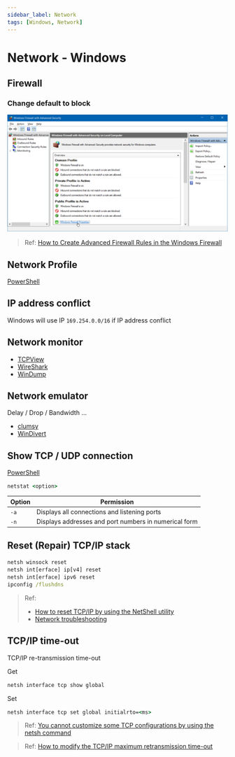 ```yaml
---
sidebar_label: Network
tags: [Windows, Network]
---
```


# Network - Windows

## Firewall

### Change default to block

![Windows Firewall](img/windows-firewall.png)

> Ref: [How to Create Advanced Firewall Rules in the Windows Firewall](https://www.howtogeek.com/112564/how-to-create-advanced-firewall-rules-in-the-windows-firewall/)

## Network Profile

[PowerShell](PowerShell/Network.md#network-profile)

## IP address conflict

Windows will use IP `169.254.0.0/16` if IP address conflict

## Network monitor

- [TCPView](https://docs.microsoft.com/en-us/sysinternals/downloads/tcpview)
- [WireShark](https://www.wireshark.org/)
- [WinDump](https://www.winpcap.org/windump/)

## Network emulator

Delay / Drop / Bandwidth ...

- [clumsy](https://github.com/jagt/clumsy)
- [WinDivert](https://github.com/basil00/Divert)

## Show TCP / UDP connection

[PowerShell](PowerShell/Network.md#show-tcp-listening-port)

```cmd
netstat <option>
```

| Option | Permission |
| - | - |
| `-a` | Displays all connections and listening ports |
| `-n` | Displays addresses and port numbers in numerical form |

## Reset (Repair) TCP/IP stack

```cmd
netsh winsock reset
netsh int[erface] ip[v4] reset
netsh int[erface] ipv6 reset
ipconfig /flushdns
```

> Ref: 
> - [How to reset TCP/IP by using the NetShell utility](https://support.microsoft.com/en-us/help/299357/how-to-reset-tcp-ip-by-using-the-netshell-utility)
> - [Network troubleshooting](https://support.microsoft.com/en-us/help/10741/windows-fix-network-connection-issues)

## TCP/IP time-out

TCP/IP re-transmission time-out

Get

```cmd
netsh interface tcp show global
```

Set

```cmd
netsh interface tcp set global initialrto=<ms>
```

> Ref: [You cannot customize some TCP configurations by using the netsh command](https://support.microsoft.com/en-us/topic/you-cannot-customize-some-tcp-configurations-by-using-the-netsh-command-in-windows-server-2008-r2-c1feebea-82a8-cb05-83c7-46ffb5fd9cec)

> Ref: [How to modify the TCP/IP maximum retransmission time-out](https://support.microsoft.com/en-us/topic/how-to-modify-the-tcp-ip-maximum-retransmission-time-out-7ae0982a-4963-fa7e-ee79-ff6d0da73db8)